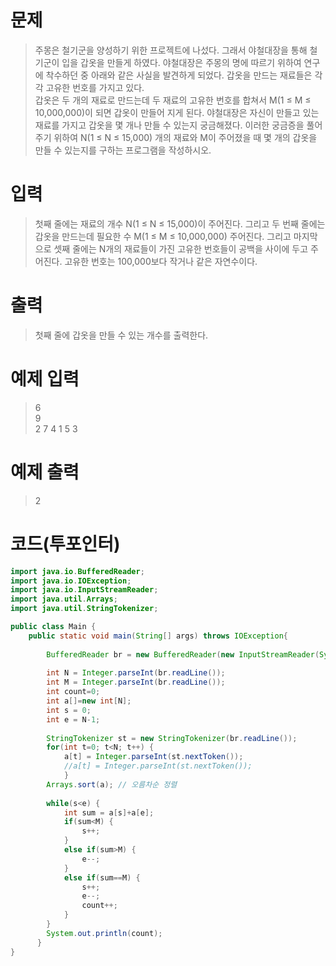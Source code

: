 # 문제
> 주몽은 철기군을 양성하기 위한 프로젝트에 나섰다. 그래서 야철대장을 통해 철기군이 입을 갑옷을 만들게 하였다. 야철대장은 주몽의 명에 따르기 위하여 연구에 착수하던 중 아래와 같은 사실을 발견하게 되었다.
갑옷을 만드는 재료들은 각각 고유한 번호를 가지고 있다. 
</br>갑옷은 두 개의 재료로 만드는데 두 재료의 고유한 번호를 합쳐서 M(1 ≤ M ≤ 10,000,000)이 되면 갑옷이 만들어 지게 된다. 야철대장은 자신이 만들고 있는 재료를 가지고 갑옷을 몇 개나 만들 수 있는지 궁금해졌다. 이러한 궁금증을 풀어 주기 위하여 N(1 ≤ N ≤ 15,000) 개의 재료와 M이 주어졌을 때 몇 개의 갑옷을 만들 수 있는지를 구하는 프로그램을 작성하시오.

# 입력
> 첫째 줄에는 재료의 개수 N(1 ≤ N ≤ 15,000)이 주어진다. 그리고 두 번째 줄에는 갑옷을 만드는데 필요한 수 M(1 ≤ M ≤ 10,000,000) 주어진다. 그리고 마지막으로 셋째 줄에는 N개의 재료들이 가진 고유한 번호들이 공백을 사이에 두고 주어진다. 고유한 번호는 100,000보다 작거나 같은 자연수이다.

# 출력
> 첫째 줄에 갑옷을 만들 수 있는 개수를 출력한다.

# 예제 입력 
>6
</br>9
</br>2 7 4 1 5 3

# 예제 출력
> 2

# 코드(투포인터) 
```java
import java.io.BufferedReader;
import java.io.IOException;
import java.io.InputStreamReader;
import java.util.Arrays;
import java.util.StringTokenizer;

public class Main {
    public static void main(String[] args) throws IOException{
    	
    	BufferedReader br = new BufferedReader(new InputStreamReader(System.in));
    	
    	int N = Integer.parseInt(br.readLine());
        int M = Integer.parseInt(br.readLine());
        int count=0;
        int a[]=new int[N];
        int s = 0;
        int e = N-1;
        
        StringTokenizer st = new StringTokenizer(br.readLine());
        for(int t=0; t<N; t++) {
        	a[t] = Integer.parseInt(st.nextToken());
        	//a[t] = Integer.parseInt(st.nextToken());
        	}
        Arrays.sort(a); // 오름차순 정렬
        
        while(s<e) {
        	int sum = a[s]+a[e];
        	if(sum<M) {
        		s++;
        	}
        	else if(sum>M) {
        		e--;
        	}
        	else if(sum==M) {
        		s++;
        		e--;
        		count++;
        	}
        }
     	System.out.println(count);
      }
}   	
```
